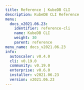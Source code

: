 ```yaml
---
title: Reference | KubeDB CLI
description: KubeDB CLI Reference
menu:
  docs_v2021.06.23:
    identifier: reference-cli
    name: KubeDB CLI
    weight: 30
    parent: reference
menu_name: docs_v2021.06.23
info:
  autoscaler: v0.4.0
  cli: v0.19.0
  community: v0.19.0
  enterprise: v0.6.0
  installer: v2021.06.23
  version: v2021.06.23
---
```


